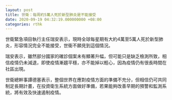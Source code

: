 ```yaml
---
layout: post
title: 世衛：每周約5萬人死於新型肺炎是不能接受
date: 2020-09-19 04:32:19.000000000 +08:00
categories: rthk
---
```


世衛緊急項目執行主任瑞安表示，現時全球每星期有大約4萬至5萬人死於新型肺炎，形容情況完全不能接受，世衞不願見到這個情況。

瑞安表示，雖然部分國家的確診個案未有顯著升幅，但可能只是缺乏檢測所致，相信疫情仍未減退，即使疫情漸趨平穩，亦不能掉以輕心，因為疫情仍有很長時間在社區出現。

世衛總幹事譚德塞表示，整個世界在應對疫情方面的準備不充分，但相信仍可共同制定長期計畫，在投資衛生系統方面做好準備，若果能夠改善早期的預警和監測系統，將有效及快速遏制疫情。
